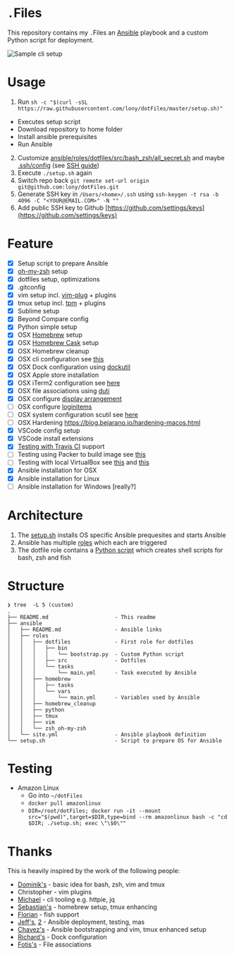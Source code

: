 # `.`Files

This repository contains my `.`Files an [Ansible](https://en.wikipedia.org/w/index.php?oldid=803771758) playbook and a custom Python script for deployment.

![Sample cli setup](image.png)

# Usage

1. Run `sh -c "$(curl -sSL https://raw.githubusercontent.com/lony/dotFiles/master/setup.sh)"`

- Executes setup script
- Download repository to home folder
- Install ansible prerequisites
- Run Ansible

2. Customize [ansible/roles/dotfiles/src/bash_zsh/all_secret.sh](ansible/roles/dotfiles/src/bash_zsh/all_secret-example.sh) and maybe [.ssh/config](ansible/roles/dotfiles/src/.ssh/config) (see [SSH guide](https://lony.github.io/post/2017/cli-commands/#secure-shell-command-ssh))
3. Execute `./setup.sh` again
4. Switch repo back `git remote set-url origin git@github.com:lony/dotFiles.git`
5. Generate SSH key in `/Users/<home>/.ssh` using `ssh-keygen -t rsa -b 4096 -C "<YOUR@EMAIL.COM>" -N ""`
6. Add public SSH key to Github [https://github.com/settings/keys](https://github.com/settings/keys)

# Feature

- [x] Setup script to prepare Ansible
- [x] [oh-my-zsh](https://github.com/robbyrussell/oh-my-zsh) setup
- [x] dotfiles setup, optimizations
- [x] .gitconfig
- [x] vim setup incl. [vim-plug](https://github.com/junegunn/vim-plug) + plugins
- [x] tmux setup incl. [tpm](https://github.com/tmux-plugins/tpm) + plugins
- [x] Sublime setup
- [x] Beyond Compare config
- [x] Python simple setup
- [x] OSX [Homebrew](https://brew.sh/) setup
- [x] OSX [Homebrew Cask](https://caskroom.github.io/) setup
- [x] OSX Homebrew cleanup
- [x] OSX cli configuration see [this](https://lony.github.io/post/2016/mac-osx-setup/#user-interface)
- [x] OSX Dock configuration using [dockutil](https://github.com/kcrawford/dockutil)
- [x] OSX Apple store installation
- [x] OSX iTerm2 configuration see [here](http://stratus3d.com/blog/2015/02/28/sync-iterm2-profile-with-dotfiles-repository/)
- [x] OSX file associations using [duti](https://github.com/moretension/duti)
- [x] OSX configure [display arrangement](https://github.com/jakehilborn/displayplacer)
- [ ] OSX configure [loginitems](https://github.com/OJFord/loginitems)
- [ ] OSX system configuration scutil see [here](http://osxdaily.com/2012/10/24/set-the-hostname-computer-name-and-bonjour-name-separately-in-os-x/)
- [ ] OSX Hardening https://blog.bejarano.io/hardening-macos.html
- [x] VSCode config setup
- [x] VSCode install extensions
- [x] [Testing with Travis CI](https://github.com/geerlingguy/mac-dev-playbook/blob/master/.travis.yml) support
- [ ] Testing using Packer to build image see [this](https://nickcharlton.net/posts/automating-macos-using-ansible.html)
- [ ] Testing with local VirtualBox see [this](https://github.com/geerlingguy/macos-virtualbox-vm) and [this](http://tobiwashere.de/2017/10/virtualbox-how-to-create-a-macos-high-sierra-vm-to-run-on-a-mac-host-system/)
- [x] Ansible installation for OSX
- [x] Ansible installation for Linux
- [ ] Ansible installation for Windows [really?]

# Architecture

1. The [setup.sh](setup.sh) installs OS specific Ansible prequesites and starts Ansible
2. Ansible has multiple [roles](ansible/site.yml) which each are triggered
3. The dotfile role contains a [Python script](ansible/roles/dotfiles/bin/bootstrap.py) which creates shell scripts for bash, zsh and fish

# Structure

```
❯ tree  -L 5 (custom)
.
├── README.md                     - This readme
├── ansible
│   ├── README.md                 - Ansible links
│   ├── roles
│   │   ├── dotfiles              - First role for dotfiles
│   │   │   ├── bin
│   │   │   │   └── bootstrap.py  - Custom Python script
│   │   │   ├── src               - Dotfiles
│   │   │   └── tasks
│   │   │       └── main.yml      - Task executed by Ansible
│   │   ├── homebrew
│   │   │   ├── tasks
│   │   │   └── vars
│   │   │       └── main.yml      - Variables used by Ansible
│   │   ├── homebrew_cleanup
│   │   ├── python
│   │   ├── tmux
│   │   ├── vim
│   │   └── zsh_oh-my-zsh
│   └── site.yml                  - Ansible playbook definition
└── setup.sh                      - Script to prepare OS for Ansible
```

# Testing

- Amazon Linux
  - Go into `~/dotFiles`
  - `docker pull amazonlinux`
  - `DIR=/root/dotFiles; docker run -it --mount src="$(pwd)",target=$DIR,type=bind --rm amazonlinux bash -c "cd $DIR; ./setup.sh; exec \"\$0\""`

# Thanks

This is heavily inspired by the work of the following people:

- [Dominik's](https://github.com/dhabersack/dotfiles) - basic idea for bash, zsh, vim and tmux
- Christopher - vim plugins
- [Michael](https://github.com/ludwigm) - cli tooling e.g. httpie, jq
- [Sebastian's](https://github.com/hypebeast/dotfiles) - homebrew setup, tmux enhancing
- [Florian](https://github.com/floschnell) - fish support
- [Jeff's](https://github.com/geerlingguy/mac-dev-playbook), [2](https://github.com/geerlingguy/ansible-collection-mac) - Ansible deployment, testing, mas
- [Chavez's](https://github.com/mtchavez/mac-ansible) - Ansible bootstrapping and vim, tmux enhanced setup
- [Richard's](https://github.com/ricbra/mac-dev-playbook) - Dock configuration
- [Fotis's](https://github.com/fgimian/macbuild) - File associations
